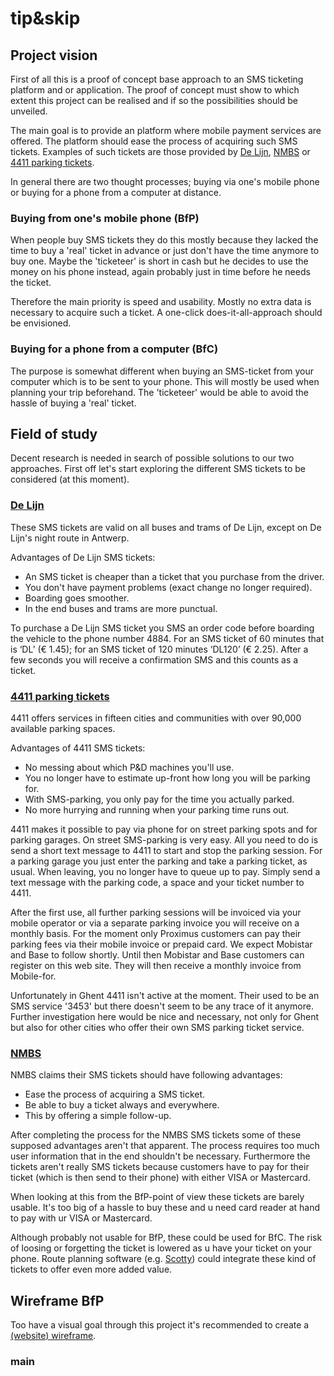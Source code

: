 tip&skip
=========
Project vision
--------------
First of all this is a proof of concept base approach to an SMS ticketing platform and or application.
The proof of concept must show to which extent this project can be realised and if so the possibilities
should be unveiled.

The main goal is to provide an platform where mobile payment services are offered. The platform should 
ease the process of acquiring such SMS tickets. Examples of such tickets are those provided by 
[De Lijn](http://www.delijn.be/en/verkooppunten/sms_ticketing_copy.htm), 
[NMBS](http://www.b-rail.be/nat/N/practical/pointsofsale/mobile/index.php) or 
[4411 parking tickets](http://www.4411.be/en/).

In general there are two thought processes; buying via one's mobile phone or buying for a phone from a 
computer at distance.

### Buying from one's mobile phone (BfP)
When people buy SMS tickets they do this mostly because they lacked the time to buy a 'real' ticket in advance
or just don't have the time anymore to buy one. Maybe the 'ticketeer' is short in cash but he decides to use the 
money on his phone instead, again probably just in time before he needs the ticket.

Therefore the main priority is speed and usability. Mostly no extra data is necessary to acquire such a ticket.
A one-click does-it-all-approach should be envisioned.

### Buying for a phone from a computer (BfC)
The purpose is somewhat different when buying an SMS-ticket from your computer which is to be sent to your phone.
This will mostly be used when planning your trip beforehand. The 'ticketeer' would be able to avoid the hassle of 
buying a 'real' ticket.

Field of study
--------------
Decent research is needed in search of possible solutions to our two approaches. First off let's start exploring the
different SMS tickets to be considered (at this moment).

### [De Lijn](http://www.delijn.be/en/verkooppunten/sms_ticketing_copy.htm)
These SMS tickets are valid on all buses and trams of De Lijn, except on De Lijn's night route in Antwerp.

Advantages of De Lijn SMS tickets:
* An SMS ticket is cheaper than a ticket that you purchase from the driver.
* You don't have payment problems (exact change no longer required).
* Boarding goes smoother.
* In the end buses and trams are more punctual.

To purchase a De Lijn SMS ticket you SMS an order code before boarding the vehicle to the phone number 4884. 
For an SMS ticket of 60 minutes that is ‘DL’ (€ 1.45); for an SMS ticket of 120 minutes ‘DL120’ (€ 2.25). After a 
few seconds you will receive a confirmation SMS and this counts as a ticket.

### [4411 parking tickets](http://www.4411.be/en/)
4411 offers services in fifteen cities and communities with over 90,000 available parking spaces.

Advantages of 4411 SMS tickets:
* No messing about which P&D machines you'll use.
* You no longer have to estimate up-front how long you will be parking for.
* With SMS-parking, you only pay for the time you actually parked.
* No more hurrying and running when your parking time runs out.

4411 makes it possible to pay via phone for on street parking spots and for parking garages. On street SMS-parking is very easy. All you need to do is send a short text message to 4411 to start and stop 
the parking session. For a parking garage you just enter the parking and take a parking ticket, as usual. When leaving, you 
no longer have to queue up to pay. Simply send a text message with the parking code, a space and your ticket number to 4411.

After the first use, all further parking sessions will be invoiced via your mobile operator or via a separate parking 
invoice you will receive on a monthly basis. For the moment only Proximus customers can pay their parking fees via their mobile 
invoice or prepaid card. We expect Mobistar and Base to follow shortly. Until then Mobistar and Base customers can 
register on this web site. They will then receive a monthly invoice from Mobile-for.

Unfortunately in Ghent 4411 isn't active at the moment. Their used to be an SMS service '3453' but there doesn't seem to be any
trace of it anymore. Further investigation here would be nice and necessary, not only for Ghent but also for other cities who
offer their own SMS parking ticket service.

### [NMBS](http://www.b-rail.be/nat/N/practical/pointsofsale/mobile/index.php)
NMBS claims their SMS tickets should have following advantages:
* Ease the process of acquiring a SMS ticket.
* Be able to buy a ticket always and everywhere.
* This by offering a simple follow-up.

After completing the process for the NMBS SMS tickets some of these supposed advantages aren't that apparent. The 
process requires too much user information that in the end shouldn't be necessary. Furthermore the tickets aren't 
really SMS tickets because customers have to pay for their ticket (which is then send to their phone) with either 
VISA or Mastercard.

When looking at this from the BfP-point of view these tickets are barely usable. It's too big of a hassle to buy 
these and u need card reader at hand to pay with ur VISA or Mastercard.

Although probably not usable for BfP, these could be used for BfC. The risk of loosing or forgetting the ticket is 
lowered as u have your ticket on your phone. Route planning software (e.g. [Scotty](http://www.scotty.be)) could 
integrate these kind of tickets to offer even more added value.

Wireframe BfP
-------------
Too have a visual goal through this project it's recommended to create a 
[(website) wireframe](http://en.wikipedia.org/wiki/Website_wireframe).

### main












